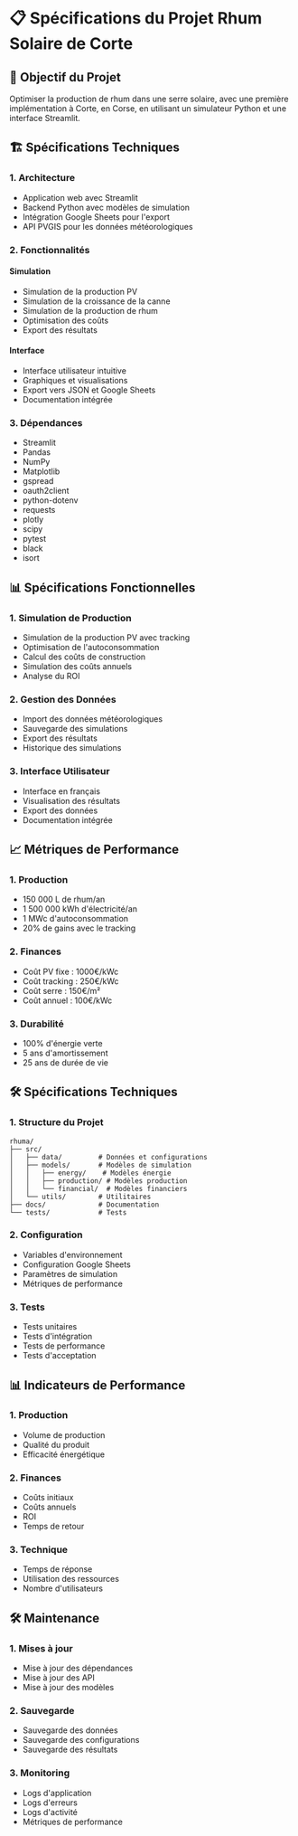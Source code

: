 # 📋 Spécifications du Projet Rhum Solaire de Corte

## 🎯 Objectif du Projet
Optimiser la production de rhum dans une serre solaire, avec une première implémentation à Corte, en Corse, en utilisant un simulateur Python et une interface Streamlit.

## 🏗️ Spécifications Techniques

### 1. Architecture
- Application web avec Streamlit
- Backend Python avec modèles de simulation
- Intégration Google Sheets pour l'export
- API PVGIS pour les données météorologiques

### 2. Fonctionnalités

#### Simulation
- Simulation de la production PV
- Simulation de la croissance de la canne
- Simulation de la production de rhum
- Optimisation des coûts
- Export des résultats

#### Interface
- Interface utilisateur intuitive
- Graphiques et visualisations
- Export vers JSON et Google Sheets
- Documentation intégrée

### 3. Dépendances
- Streamlit
- Pandas
- NumPy
- Matplotlib
- gspread
- oauth2client
- python-dotenv
- requests
- plotly
- scipy
- pytest
- black
- isort

## 📊 Spécifications Fonctionnelles

### 1. Simulation de Production
- Simulation de la production PV avec tracking
- Optimisation de l'autoconsommation
- Calcul des coûts de construction
- Simulation des coûts annuels
- Analyse du ROI

### 2. Gestion des Données
- Import des données météorologiques
- Sauvegarde des simulations
- Export des résultats
- Historique des simulations

### 3. Interface Utilisateur
- Interface en français
- Visualisation des résultats
- Export des données
- Documentation intégrée

## 📈 Métriques de Performance

### 1. Production
- 150 000 L de rhum/an
- 1 500 000 kWh d'électricité/an
- 1 MWc d'autoconsommation
- 20% de gains avec le tracking

### 2. Finances
- Coût PV fixe : 1000€/kWc
- Coût tracking : 250€/kWc
- Coût serre : 150€/m²
- Coût annuel : 100€/kWc

### 3. Durabilité
- 100% d'énergie verte
- 5 ans d'amortissement
- 25 ans de durée de vie

## 🛠️ Spécifications Techniques

### 1. Structure du Projet

```
rhuma/
├── src/
│   ├── data/         # Données et configurations
│   ├── models/       # Modèles de simulation
│   │   ├── energy/    # Modèles énergie
│   │   ├── production/ # Modèles production
│   │   └── financial/  # Modèles financiers
│   └── utils/        # Utilitaires
├── docs/             # Documentation
└── tests/            # Tests
```

### 2. Configuration
- Variables d'environnement
- Configuration Google Sheets
- Paramètres de simulation
- Métriques de performance

### 3. Tests
- Tests unitaires
- Tests d'intégration
- Tests de performance
- Tests d'acceptation

## 📊 Indicateurs de Performance

### 1. Production
- Volume de production
- Qualité du produit
- Efficacité énergétique

### 2. Finances
- Coûts initiaux
- Coûts annuels
- ROI
- Temps de retour

### 3. Technique
- Temps de réponse
- Utilisation des ressources
- Nombre d'utilisateurs

## 🛠️ Maintenance

### 1. Mises à jour
- Mise à jour des dépendances
- Mise à jour des API
- Mise à jour des modèles

### 2. Sauvegarde
- Sauvegarde des données
- Sauvegarde des configurations
- Sauvegarde des résultats

### 3. Monitoring
- Logs d'application
- Logs d'erreurs
- Logs d'activité
- Métriques de performance
